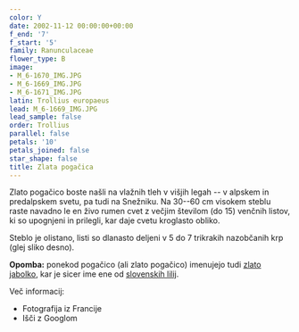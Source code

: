 ```yaml
---
color: Y
date: 2002-11-12 00:00:00+00:00
f_end: '7'
f_start: '5'
family: Ranunculaceae
flower_type: B
image:
- M_6-1670_IMG.JPG
- M_6-1669_IMG.JPG
- M_6-1671_IMG.JPG
latin: Trollius europaeus
lead: M_6-1669_IMG.JPG
lead_sample: false
order: Trollius
parallel: false
petals: '10'
petals_joined: false
star_shape: false
title: Zlata pogačica
---
```

Zlato pogačico boste našli na vlažnih tleh v višjih legah -- v alpskem in predalpskem svetu, pa tudi na Snežniku. Na 30--60 cm visokem steblu raste navadno le en živo rumen cvet z večjim številom (do 15) venčnih listov, ki so upognjeni in prilegli, kar daje cvetu kroglasto obliko.

Steblo je olistano, listi so dlanasto deljeni v 5 do 7 trikrakih nazobčanih krp (glej sliko desno).

**Opomba:** ponekod pogačico (ali zlato pogačico) imenujejo tudi [zlato jabolko](../liliumcarniolicum/), kar je sicer ime ene od [slovenskih lilij](../genus/lilium/).

Več informacij:

-   Fotografija iz Francije
-   Išči z Googlom
